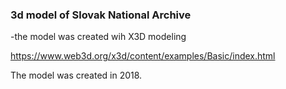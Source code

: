 ### 3d model of Slovak National Archive

-the model was created wih X3D modeling

https://www.web3d.org/x3d/content/examples/Basic/index.html

The model was created in 2018.
